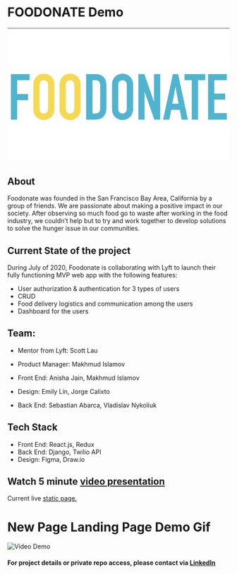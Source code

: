 # FOODONATE Demo

![logo](logo.png)
## About
Foodonate was founded in the San Francisco Bay Area, California by a group of friends. We are passionate about making a positive impact in our society. After observing so much food go to waste after working in the food industry, we couldn’t help but to try and work together to develop solutions to solve the hunger issue in our communities.

## Current State of the project

During July of 2020, Foodonate is collaborating with Lyft to launch their fully functioning MVP web app with the following features:

- User authorization & authentication for 3 types of users
- CRUD
- Food delivery logistics and communication among the users
- Dashboard for the users

## Team:

- Mentor from Lyft: Scott Lau

- Product Manager: Makhmud Islamov
- Front End: Anisha Jain, Makhmud Islamov
- Design: Emily Lin, Jorge Calixto
- Back End: Sebastian Abarca, Vladislav Nykoliuk

## Tech Stack

- Front End: React.js, Redux
- Back End: Django, Twilio API
- Design: Figma, Draw.io

## Watch 5 minute [video presentation](https://drive.google.com/file/d/1yUaxJyiz1741I2hAUekKgNCSsJaWHzKB/view?usp=sharing)

Current live [static page.](https://www.foodonate.org/)

# New Page Landing Page Demo Gif

![Video Demo](demo.gif)


#### For project details or private repo access, please contact via [LinkedIn](https://www.linkedin.com/in/m-sunnatovich/)
